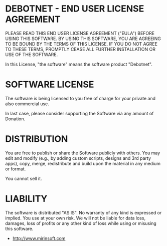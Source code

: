 DEBOTNET - END USER LICENSE AGREEMENT
============================================================
PLEASE READ THIS END USER LICENSE AGREEMENT ("EULA") BEFORE USING THIS SOFTWARE. 
BY USING THIS SOFTWARE, YOU ARE AGREEING TO BE BOUND BY THE TERMS OF THIS LICENSE. 
IF YOU DO NOT AGREE TO THESE TERMS, PROMPTLY CEASE ALL FURTHER INSTALLATION OR USE OF THE SOFTWARE.

In this License, "the software" means the software product "Debotnet".

# SOFTWARE LICENSE

The software is being licensed to you free of charge for your private and also commercial use. 

In last case, please consider supporting the Software via any amount of Donation.

# DISTRIBUTION

You are free to publish or share the Software publicly with others. 
You may edit and modify (e.g., by adding custom scripts, designs and 3rd party apps), copy, merge, redistribute and build upon the material in any medium or format.

You cannot sell it.

# LIABILITY

The software is distributed "AS IS". 
No warranty of any kind is expressed or implied. You use at your own risk. 
We will not be liable for data loss, damages, loss of profits or any other kind of loss while using or misusing this software.

- http://www.mirinsoft.com
